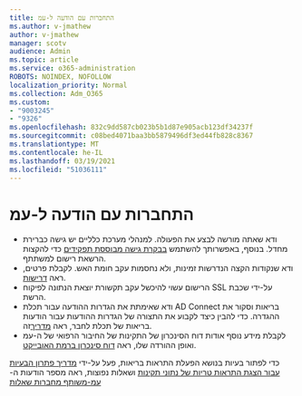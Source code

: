 ```yaml
---
title: התחברות עם הודעה ל-עמ
ms.author: v-jmathew
author: v-jmathew
manager: scotv
audience: Admin
ms.topic: article
ms.service: o365-administration
ROBOTS: NOINDEX, NOFOLLOW
localization_priority: Normal
ms.collection: Adm_O365
ms.custom:
- "9003245"
- "9326"
ms.openlocfilehash: 832c9dd587cb023b5b1d87e905acb123df34237f
ms.sourcegitcommit: c08bed4071baa3bb5879496df3ed44fb828c8367
ms.translationtype: MT
ms.contentlocale: he-IL
ms.lasthandoff: 03/19/2021
ms.locfileid: "51036111"
---
```

# <a name="notification-aad-connect"></a>התחברות עם הודעה ל-עמ

- ודא שאתה מורשה לבצע את הפעולה. למנהלי מערכת כלליים יש גישה כברירת מחדל. בנוסף, באפשרותך להשתמש [בבקרת גישה מבוססת תפקידים](https://docs.microsoft.com/azure/active-directory/connect-health/active-directory-aadconnect-health-operations) כדי להקצות הרשאת רישום למשתתף.
- ודא שנקודות הקצה הנדרשות זמינות, ולא נחסמות עקב חומת האש. לקבלת פרטים, ראה [דרישות](https://docs.microsoft.com/azure/active-directory/hybrid/how-to-connect-health-agent-install).
- הרישום עשוי להיכשל עקב תקשורת יוצאת הנתונה לפיקוח SSL על-ידי שכבת הרשת.
- ודא שאימתת את הגדרות ההודעה עבור תכלת AD Connect בריאות וסקור את ההגדרה. כדי להבין כיצד לקבוע את התצורה של הגדרות ההודעות עבור הודעות בריאות של תכלת לחבר, ראה [מדריך](https://docs.microsoft.com/azure/active-directory/hybrid/how-to-connect-health-operations)זה.
- לקבלת מידע נוסף אודות דוח הסינכרון של התקינות של החיבור הרפואי של ה-עמ ואופן ההורדה שלו, ראה [דוח סינכרון ברמת האובייקט](https://docs.microsoft.com/azure/active-directory/hybrid/how-to-connect-health-sync).

כדי לפתור בעיות בנושא הפעלת התראות בריאות, פעל על-ידי [מדריך פתרון הבעיות עבור הצגת התראות טריות של נתוני תקינות](https://docs.microsoft.com/azure/active-directory/hybrid/how-to-connect-health-data-freshness) ושאלות נפוצות, ראה מספר הודעות ה- [עמ-משותף מחברות שאלות](https://docs.microsoft.com/azure/active-directory/hybrid/reference-connect-health-faq)
